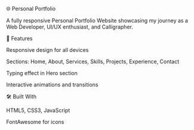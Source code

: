 🌐 Personal Portfolio

A fully responsive Personal Portfolio Website showcasing my journey as a Web Developer, UI/UX enthusiast, and Calligrapher.

🚀 Features

Responsive design for all devices

Sections: Home, About, Services, Skills, Projects, Experience,  Contact

Typing effect in Hero section

Interactive animations and transitions

🛠️ Built With

HTML5, CSS3, JavaScript

FontAwesome for icons

